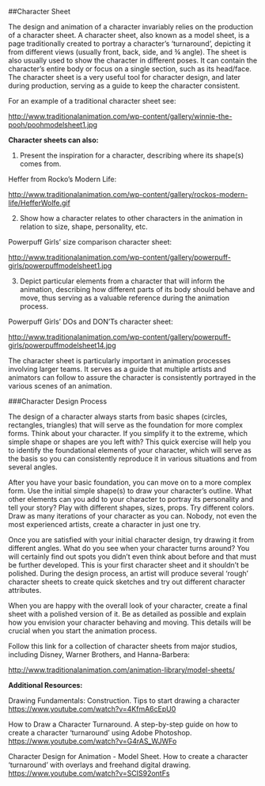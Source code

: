 ##Character Sheet

The design and animation of a character invariably relies on the production of a character sheet. A character sheet, also known as a model sheet, is a page traditionally created to portray a character’s ‘turnaround’, depicting it from different views (usually front, back, side, and ¾ angle). The sheet is also usually used to show the character in different poses. It can contain the character’s entire body or focus on a single section, such as its head/face. The character sheet is a very useful tool for character design, and later during production, serving as a guide to keep the character consistent.

For an example of a traditional character sheet see: 

http://www.traditionalanimation.com/wp-content/gallery/winnie-the-pooh/poohmodelsheet1.jpg

**Character sheets can also:**

1. Present the inspiration for a character, describing where its shape(s) comes from. 

 Heffer from Rocko’s Modern Life:
 
 http://www.traditionalanimation.com/wp-content/gallery/rockos-modern-life/HefferWolfe.gif

2. Show how a character relates to other characters in the animation in relation to size, shape, personality, etc.
	
 Powerpuff Girls’ size comparison character sheet:
 
 http://www.traditionalanimation.com/wp-content/gallery/powerpuff-girls/powerpuffmodelsheet1.jpg

3. Depict particular elements from a character that will inform the animation, describing how different parts of its body should behave and move, thus serving as a valuable reference during the animation process. 

 Powerpuff Girls’ DOs and DON’Ts character sheet:
 
 http://www.traditionalanimation.com/wp-content/gallery/powerpuff-girls/powerpuffmodelsheet14.jpg

The character sheet is particularly important in animation processes involving larger teams. It serves as a guide that multiple artists and animators can follow to assure the character is consistently portrayed in the various scenes of an animation.

###Character Design Process

The design of a character always starts from basic shapes (circles, rectangles, triangles) that will serve as the foundation for more complex forms. Think about your character. If you simplify it to the extreme, which simple shape or shapes are you left with? This quick exercise will help you to identify the foundational elements of your character, which will serve as the basis so you can consistently reproduce it in various situations and from several angles.

After you have your basic foundation, you can move on to a more complex form. Use the initial simple shape(s) to draw your character’s outline. What other elements can you add to your character to portray its personality and tell your story? Play with different shapes, sizes, props. Try different colors. Draw as many iterations of your character as you can. Nobody, not even the most experienced artists, create a character in just one try. 

Once you are satisfied with your initial character design, try drawing it from different angles. What do you see when your character turns around? You will certainly find out spots you didn’t even think about before and that must be further developed. This is your first character sheet and it shouldn’t be polished. During the design process, an artist will produce several ‘rough’ character sheets to create quick sketches and try out different character attributes. 

When you are happy with the overall look of your character, create a final sheet with a polished version of it. Be as detailed as possible and explain how you envision your character behaving and moving. This details will be crucial when you start the animation process.

Follow this link for a collection of character sheets from major studios, including Disney, Warner Brothers, and Hanna-Barbera:

http://www.traditionalanimation.com/animation-library/model-sheets/


**Additional Resources:**

Drawing Fundamentals: Construction. Tips to start drawing a character
https://www.youtube.com/watch?v=4KfmA6cEpU0

How to Draw a Character Turnaround. A step-by-step guide on how to create a character ‘turnaround’ using Adobe Photoshop.
https://www.youtube.com/watch?v=G4rAS_WJWFo

Character Design for Animation - Model Sheet. How to create a character ‘turnaround’ with overlays and freehand digital drawing.
https://www.youtube.com/watch?v=SCIS92ontFs

